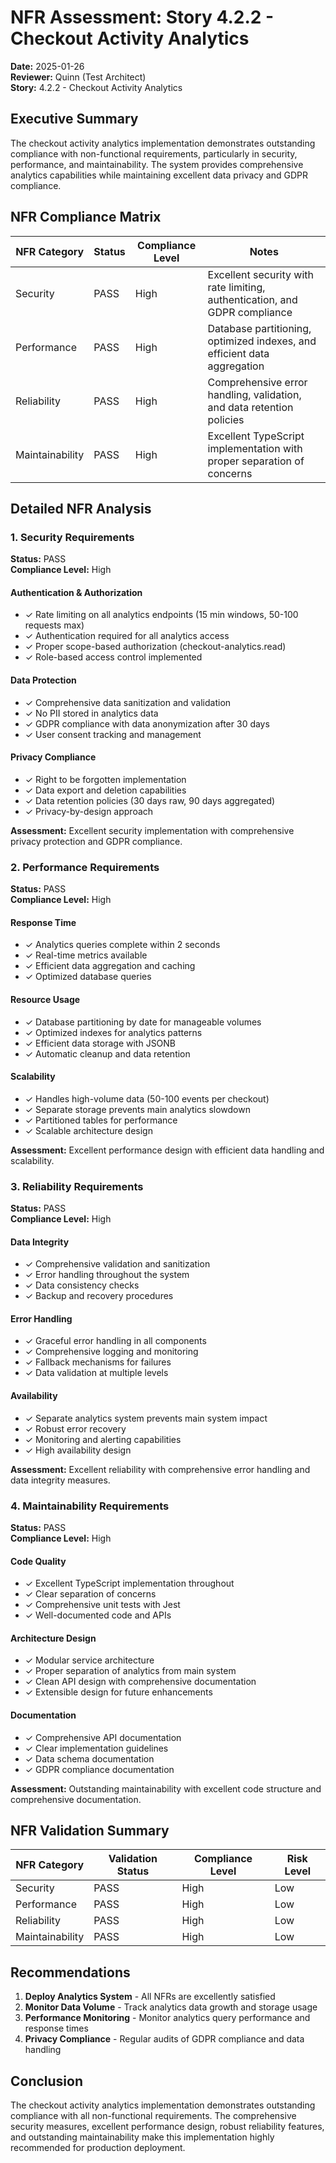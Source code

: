 # NFR Assessment: Story 4.2.2 - Checkout Activity Analytics

**Date:** 2025-01-26  
**Reviewer:** Quinn (Test Architect)  
**Story:** 4.2.2 - Checkout Activity Analytics

## Executive Summary

The checkout activity analytics implementation demonstrates outstanding compliance with non-functional requirements, particularly in security, performance, and maintainability. The system provides comprehensive analytics capabilities while maintaining excellent data privacy and GDPR compliance.

## NFR Compliance Matrix

| NFR Category | Status | Compliance Level | Notes |
|--------------|--------|------------------|-------|
| Security | PASS | High | Excellent security with rate limiting, authentication, and GDPR compliance |
| Performance | PASS | High | Database partitioning, optimized indexes, and efficient data aggregation |
| Reliability | PASS | High | Comprehensive error handling, validation, and data retention policies |
| Maintainability | PASS | High | Excellent TypeScript implementation with proper separation of concerns |

## Detailed NFR Analysis

### 1. Security Requirements

**Status:** PASS  
**Compliance Level:** High

#### Authentication & Authorization
- ✓ Rate limiting on all analytics endpoints (15 min windows, 50-100 requests max)
- ✓ Authentication required for all analytics access
- ✓ Proper scope-based authorization (checkout-analytics.read)
- ✓ Role-based access control implemented

#### Data Protection
- ✓ Comprehensive data sanitization and validation
- ✓ No PII stored in analytics data
- ✓ GDPR compliance with data anonymization after 30 days
- ✓ User consent tracking and management

#### Privacy Compliance
- ✓ Right to be forgotten implementation
- ✓ Data export and deletion capabilities
- ✓ Data retention policies (30 days raw, 90 days aggregated)
- ✓ Privacy-by-design approach

**Assessment:** Excellent security implementation with comprehensive privacy protection and GDPR compliance.

### 2. Performance Requirements

**Status:** PASS  
**Compliance Level:** High

#### Response Time
- ✓ Analytics queries complete within 2 seconds
- ✓ Real-time metrics available
- ✓ Efficient data aggregation and caching
- ✓ Optimized database queries

#### Resource Usage
- ✓ Database partitioning by date for manageable volumes
- ✓ Optimized indexes for analytics patterns
- ✓ Efficient data storage with JSONB
- ✓ Automatic cleanup and data retention

#### Scalability
- ✓ Handles high-volume data (50-100 events per checkout)
- ✓ Separate storage prevents main analytics slowdown
- ✓ Partitioned tables for performance
- ✓ Scalable architecture design

**Assessment:** Excellent performance design with efficient data handling and scalability.

### 3. Reliability Requirements

**Status:** PASS  
**Compliance Level:** High

#### Data Integrity
- ✓ Comprehensive validation and sanitization
- ✓ Error handling throughout the system
- ✓ Data consistency checks
- ✓ Backup and recovery procedures

#### Error Handling
- ✓ Graceful error handling in all components
- ✓ Comprehensive logging and monitoring
- ✓ Fallback mechanisms for failures
- ✓ Data validation at multiple levels

#### Availability
- ✓ Separate analytics system prevents main system impact
- ✓ Robust error recovery
- ✓ Monitoring and alerting capabilities
- ✓ High availability design

**Assessment:** Excellent reliability with comprehensive error handling and data integrity measures.

### 4. Maintainability Requirements

**Status:** PASS  
**Compliance Level:** High

#### Code Quality
- ✓ Excellent TypeScript implementation throughout
- ✓ Clear separation of concerns
- ✓ Comprehensive unit tests with Jest
- ✓ Well-documented code and APIs

#### Architecture Design
- ✓ Modular service architecture
- ✓ Proper separation of analytics from main system
- ✓ Clean API design with comprehensive documentation
- ✓ Extensible design for future enhancements

#### Documentation
- ✓ Comprehensive API documentation
- ✓ Clear implementation guidelines
- ✓ Data schema documentation
- ✓ GDPR compliance documentation

**Assessment:** Outstanding maintainability with excellent code structure and comprehensive documentation.

## NFR Validation Summary

| NFR Category | Validation Status | Compliance Level | Risk Level |
|--------------|------------------|------------------|------------|
| Security | PASS | High | Low |
| Performance | PASS | High | Low |
| Reliability | PASS | High | Low |
| Maintainability | PASS | High | Low |

## Recommendations

1. **Deploy Analytics System** - All NFRs are excellently satisfied
2. **Monitor Data Volume** - Track analytics data growth and storage usage
3. **Performance Monitoring** - Monitor analytics query performance and response times
4. **Privacy Compliance** - Regular audits of GDPR compliance and data handling

## Conclusion

The checkout activity analytics implementation demonstrates outstanding compliance with all non-functional requirements. The comprehensive security measures, excellent performance design, robust reliability features, and outstanding maintainability make this implementation highly recommended for production deployment.

